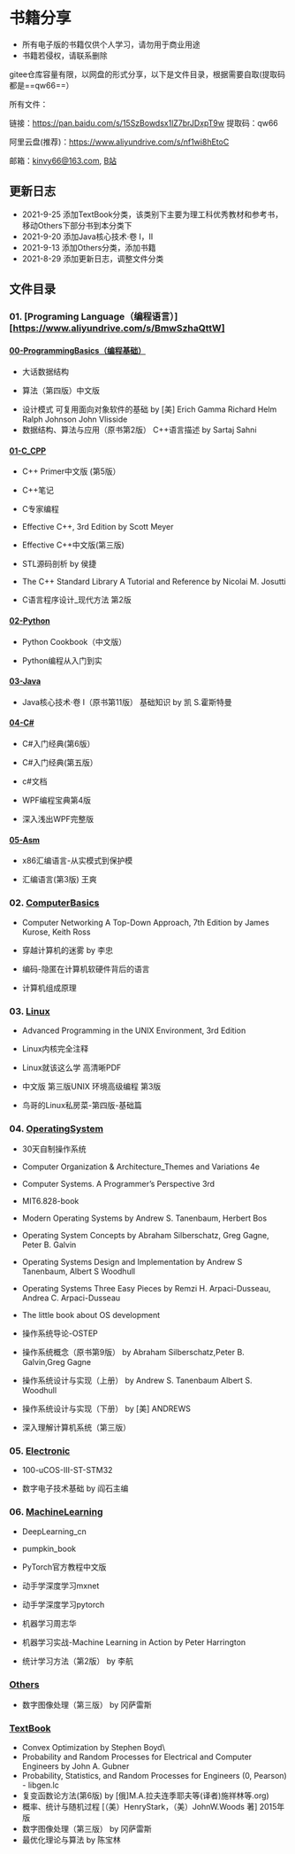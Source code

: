 # 书籍分享



* 所有电子版的书籍仅供个人学习，请勿用于商业用途
* 书籍若侵权，请联系删除





gitee仓库容量有限，以网盘的形式分享，以下是文件目录，根据需要自取(提取码都是==qw66==）

所有文件：

链接：https://pan.baidu.com/s/15SzBowdsx1lZ7brJDxpT9w 
提取码：qw66

阿里云盘(推荐)：https://www.aliyundrive.com/s/nf1wi8hEtoC

邮箱：kinvy66@163.com,  [B站](https://space.bilibili.com/109199717)



## 更新日志

* 2021-9-25 添加TextBook分类，该类别下主要为理工科优秀教材和参考书，移动Others下部分书到本分类下
* 2021-9-20 添加Java核心技术·卷 I，II
* 2021-9-13 添加Others分类，添加书籍
* 2021-8-29 添加更新日志，调整文件分类



## 文件目录

### 01. [Programing Language（编程语言）][https://www.aliyundrive.com/s/BmwSzhaQttW]



#### [00-ProgrammingBasics（编程基础）](https://www.aliyundrive.com/s/UHEqPXngbSg)

- 大话数据结构

* 算法（第四版）中文版

- 设计模式 可复用面向对象软件的基础 by [美] Erich Gamma Richard Helm Ralph Johnson John Vlisside
- 数据结构、算法与应用（原书第2版） C++语言描述 by Sartaj Sahni

#### [01-C_CPP](https://www.aliyundrive.com/s/6nfTTXLEFYY)

- C++ Primer中文版 (第5版）

- C++笔记

- C专家编程

- Effective C++, 3rd Edition by Scott Meyer

- Effective C++中文版(第三版)

- STL源码剖析 by 侯捷

- The C++ Standard Library A Tutorial and Reference by Nicolai M. Josutti

- C语言程序设计_现代方法 第2版

#### [02-Python](https://www.aliyundrive.com/s/1pd3BoYXV45)

- Python Cookbook（中文版）

- Python编程从入门到实

#### [03-Java](https://www.aliyundrive.com/s/jAh9xz7Ugy9)

- Java核心技术·卷 I（原书第11版） 基础知识 by 凯 S.霍斯特曼

#### [04-C#](https://www.aliyundrive.com/s/U1ai5qnSFr7)

- C#入门经典(第6版）

- C#入门经典(第五版）

- c#文档

- WPF编程宝典第4版

- 深入浅出WPF完整版

#### [05-Asm](https://www.aliyundrive.com/s/wKXNPsuVuck)

- x86汇编语言-从实模式到保护模

- 汇编语言(第3版) 王爽





### 02. [ComputerBasics](https://www.aliyundrive.com/s/TQw5wuLKvte)

- Computer Networking A Top-Down Approach, 7th Edition by James Kurose, Keith Ross 

- 穿越计算机的迷雾 by 李忠

- 编码-隐匿在计算机软硬件背后的语言

- 计算机组成原理

### 03. [Linux](https://www.aliyundrive.com/s/XUD7nbtApnt)

- Advanced Programming in the UNIX Environment, 3rd Edition

- Linux内核完全注释

- Linux就该这么学 高清晰PDF

- 中文版 第三版UNIX 环境高级编程 第3版

- 鸟哥的Linux私房菜-第四版-基础篇

### 04. [OperatingSystem](https://www.aliyundrive.com/s/Nm8tsx9JMSq)

- 30天自制操作系统

- Computer Organization & Architecture_Themes and Variations 4e

- Computer Systems. A Programmer’s Perspective 3rd

- MIT6.828-book

- Modern Operating Systems by Andrew S. Tanenbaum, Herbert Bos

- Operating System Concepts by Abraham Silberschatz, Greg Gagne, Peter B. Galvin

- Operating Systems Design and Implementation by Andrew S Tanenbaum, Albert S Woodhull

- Operating Systems Three Easy Pieces by Remzi H. Arpaci-Dusseau, Andrea C. Arpaci-Dusseau

- The little book about OS development

- 操作系统导论-OSTEP

- 操作系统概念（原书第9版） by Abraham Silberschatz,Peter B. Galvin,Greg Gagne

- 操作系统设计与实现（上册） by Andrew S. Tanenbaum Albert S. Woodhull

- 操作系统设计与实现（下册） by [美] ANDREWS

- 深入理解计算机系统（第三版）

### 05. [Electronic](https://www.aliyundrive.com/s/JKYWHsD4vyy)

- 100-uCOS-III-ST-STM32

- 数字电子技术基础 by 阎石主编

### 06. [MachineLearning](https://www.aliyundrive.com/s/tfzGh3KsVKh)

- DeepLearning_cn

- pumpkin_book

- PyTorch官方教程中文版

- 动手学深度学习mxnet

- 动手学深度学习pytorch

- 机器学习周志华

- 机器学习实战-Machine Learning in Action by Peter Harrington

- 统计学习方法（第2版） by 李航



### [Others](https://www.aliyundrive.com/s/reP1Ru9cxSn)

- 数字图像处理（第三版） by 冈萨雷斯



### [TextBook](https://www.aliyundrive.com/s/XHbTcDhWiS7) 

* Convex Optimization by Stephen Boyd\
* Probability and Random Processes for Electrical and Computer Engineers by John A. Gubner
* Probability, Statistics, and Random Processes for Engineers (0, Pearson) - libgen.lc
* 复变函数论方法(第6版) by [俄]M.A.拉夫连季耶夫等(译者)施祥林等.org)
* 概率、统计与随机过程 [（美）HenryStark，（美）JohnW.Woods 著] 2015年版
* 数字图像处理（第三版） by 冈萨雷斯
* 最优化理论与算法 by 陈宝林





